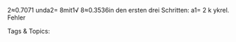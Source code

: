 2≈0.7071
unda2= 8mit1√
8≈0.3536in den ersten drei Schritten:
a1= 2
k ykrel. Fehler

   Tags & Topics:
   